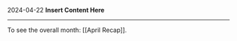 2024-04-22
__Insert Content Here__
_______________________
To see the overall month: [[April Recap]].